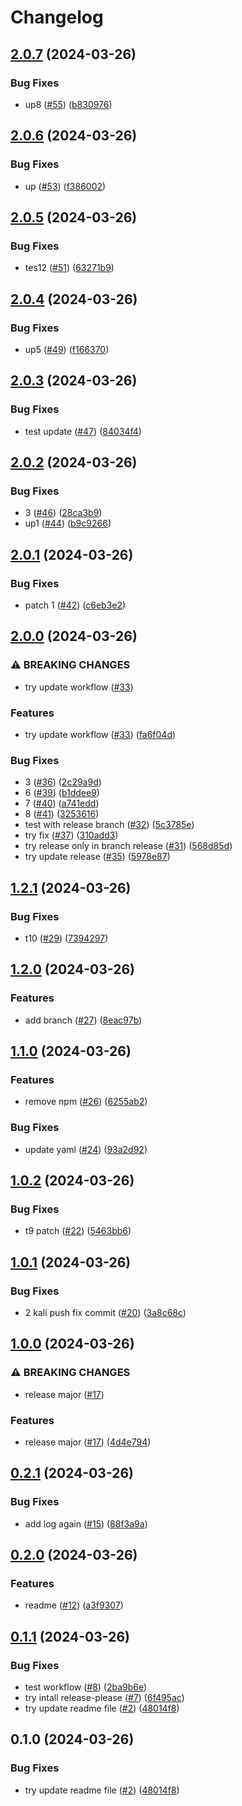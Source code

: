 # Changelog

## [2.0.7](https://github.com/daudzubaidi/try-release-please/compare/v2.0.6...v2.0.7) (2024-03-26)


### Bug Fixes

* up8 ([#55](https://github.com/daudzubaidi/try-release-please/issues/55)) ([b830976](https://github.com/daudzubaidi/try-release-please/commit/b830976bd29e39c7c4792a68ca0f0db4ccd5b151))

## [2.0.6](https://github.com/daudzubaidi/try-release-please/compare/v2.0.5...v2.0.6) (2024-03-26)


### Bug Fixes

* up ([#53](https://github.com/daudzubaidi/try-release-please/issues/53)) ([f386002](https://github.com/daudzubaidi/try-release-please/commit/f386002a0ca18073b5c851c3a4148514f8c5a6ff))

## [2.0.5](https://github.com/daudzubaidi/try-release-please/compare/v2.0.4...v2.0.5) (2024-03-26)


### Bug Fixes

* tes12 ([#51](https://github.com/daudzubaidi/try-release-please/issues/51)) ([63271b9](https://github.com/daudzubaidi/try-release-please/commit/63271b90dd3557463895f8b3974e7a3c9de3c9e7))

## [2.0.4](https://github.com/daudzubaidi/try-release-please/compare/v2.0.3...v2.0.4) (2024-03-26)


### Bug Fixes

* up5 ([#49](https://github.com/daudzubaidi/try-release-please/issues/49)) ([f166370](https://github.com/daudzubaidi/try-release-please/commit/f166370c11e306bd3f9998703010ff0b17de021c))

## [2.0.3](https://github.com/daudzubaidi/try-release-please/compare/v2.0.2...v2.0.3) (2024-03-26)


### Bug Fixes

* test update ([#47](https://github.com/daudzubaidi/try-release-please/issues/47)) ([84034f4](https://github.com/daudzubaidi/try-release-please/commit/84034f452535b4a63a4a5878f90de5806b4c48d8))

## [2.0.2](https://github.com/daudzubaidi/try-release-please/compare/v2.0.1...v2.0.2) (2024-03-26)


### Bug Fixes

* 3 ([#46](https://github.com/daudzubaidi/try-release-please/issues/46)) ([28ca3b9](https://github.com/daudzubaidi/try-release-please/commit/28ca3b9ad2a3c93a245ff1cd4e58caf43ce7e532))
* up1 ([#44](https://github.com/daudzubaidi/try-release-please/issues/44)) ([b9c9266](https://github.com/daudzubaidi/try-release-please/commit/b9c9266017835483897e0f5e417ed78e574eb89b))

## [2.0.1](https://github.com/daudzubaidi/try-release-please/compare/v2.0.0...v2.0.1) (2024-03-26)


### Bug Fixes

* patch 1 ([#42](https://github.com/daudzubaidi/try-release-please/issues/42)) ([c6eb3e2](https://github.com/daudzubaidi/try-release-please/commit/c6eb3e256a00e3385740aa8de8a1a58a5040d00d))

## [2.0.0](https://github.com/daudzubaidi/try-release-please/compare/v1.2.1...v2.0.0) (2024-03-26)


### ⚠ BREAKING CHANGES

* try update workflow ([#33](https://github.com/daudzubaidi/try-release-please/issues/33))

### Features

* try update workflow ([#33](https://github.com/daudzubaidi/try-release-please/issues/33)) ([fa6f04d](https://github.com/daudzubaidi/try-release-please/commit/fa6f04d3050ad46fc5a56037f788d9e063c912fc))


### Bug Fixes

* 3 ([#36](https://github.com/daudzubaidi/try-release-please/issues/36)) ([2c29a9d](https://github.com/daudzubaidi/try-release-please/commit/2c29a9d79ed7959b223c904946d57277ec724752))
* 6 ([#39](https://github.com/daudzubaidi/try-release-please/issues/39)) ([b1ddee9](https://github.com/daudzubaidi/try-release-please/commit/b1ddee9838f416b0b6d8658806fad2b70170925e))
* 7 ([#40](https://github.com/daudzubaidi/try-release-please/issues/40)) ([a741edd](https://github.com/daudzubaidi/try-release-please/commit/a741eddbe3ae2e7b7fea26bdc14325b68a3fc8f4))
* 8 ([#41](https://github.com/daudzubaidi/try-release-please/issues/41)) ([3253616](https://github.com/daudzubaidi/try-release-please/commit/32536164c997247e7c22f77770eeda33dc7196b4))
* test with release branch ([#32](https://github.com/daudzubaidi/try-release-please/issues/32)) ([5c3785e](https://github.com/daudzubaidi/try-release-please/commit/5c3785e49c004135de0a7d3c50d9925206ccec86))
* try fix ([#37](https://github.com/daudzubaidi/try-release-please/issues/37)) ([310add3](https://github.com/daudzubaidi/try-release-please/commit/310add39d19921bf72a0d17feeb7483ac8fb01b6))
* try release only in branch release ([#31](https://github.com/daudzubaidi/try-release-please/issues/31)) ([568d85d](https://github.com/daudzubaidi/try-release-please/commit/568d85da0b2540d6d19b8d2be01b19eff6d0ef6c))
* try update release ([#35](https://github.com/daudzubaidi/try-release-please/issues/35)) ([5978e87](https://github.com/daudzubaidi/try-release-please/commit/5978e879e2f891ee5b46ca078cc931c7bfb4f029))

## [1.2.1](https://github.com/daudzubaidi/try-release-please/compare/v1.2.0...v1.2.1) (2024-03-26)


### Bug Fixes

* t10 ([#29](https://github.com/daudzubaidi/try-release-please/issues/29)) ([7394297](https://github.com/daudzubaidi/try-release-please/commit/7394297a5c1cc74c6926c4217791f20cd1090f43))

## [1.2.0](https://github.com/daudzubaidi/try-release-please/compare/v1.1.0...v1.2.0) (2024-03-26)


### Features

* add branch ([#27](https://github.com/daudzubaidi/try-release-please/issues/27)) ([8eac97b](https://github.com/daudzubaidi/try-release-please/commit/8eac97ba9fa69a6f6a514ac5d4386a252ccafbad))

## [1.1.0](https://github.com/daudzubaidi/try-release-please/compare/v1.0.2...v1.1.0) (2024-03-26)


### Features

* remove npm ([#26](https://github.com/daudzubaidi/try-release-please/issues/26)) ([6255ab2](https://github.com/daudzubaidi/try-release-please/commit/6255ab273f1767f91f2ec75087943671be4b7eb1))


### Bug Fixes

* update yaml ([#24](https://github.com/daudzubaidi/try-release-please/issues/24)) ([93a2d92](https://github.com/daudzubaidi/try-release-please/commit/93a2d9290ccfd8663c4a442e45740accd31e5a3f))

## [1.0.2](https://github.com/daudzubaidi/try-release-please/compare/v1.0.1...v1.0.2) (2024-03-26)


### Bug Fixes

* t9 patch ([#22](https://github.com/daudzubaidi/try-release-please/issues/22)) ([5463bb6](https://github.com/daudzubaidi/try-release-please/commit/5463bb6325cb69fc8a4077cdf21f3837b089648e))

## [1.0.1](https://github.com/daudzubaidi/try-release-please/compare/v1.0.0...v1.0.1) (2024-03-26)


### Bug Fixes

* 2 kali push fix commit ([#20](https://github.com/daudzubaidi/try-release-please/issues/20)) ([3a8c68c](https://github.com/daudzubaidi/try-release-please/commit/3a8c68cf5eca22d8ad6a74454af589a904ad18db))

## [1.0.0](https://github.com/daudzubaidi/try-release-please/compare/v0.2.1...v1.0.0) (2024-03-26)


### ⚠ BREAKING CHANGES

* release major ([#17](https://github.com/daudzubaidi/try-release-please/issues/17))

### Features

* release major ([#17](https://github.com/daudzubaidi/try-release-please/issues/17)) ([4d4e794](https://github.com/daudzubaidi/try-release-please/commit/4d4e794648239de3b3f17badfe92cbb35c116ea6))

## [0.2.1](https://github.com/daudzubaidi/try-release-please/compare/v0.2.0...v0.2.1) (2024-03-26)


### Bug Fixes

* add log again ([#15](https://github.com/daudzubaidi/try-release-please/issues/15)) ([88f3a9a](https://github.com/daudzubaidi/try-release-please/commit/88f3a9ac7143fa832195d60aaba6f8b261924e87))

## [0.2.0](https://github.com/daudzubaidi/try-release-please/compare/v0.1.1...v0.2.0) (2024-03-26)


### Features

* readme ([#12](https://github.com/daudzubaidi/try-release-please/issues/12)) ([a3f9307](https://github.com/daudzubaidi/try-release-please/commit/a3f930789b37e62c45b73ecb036f43c317b93537))

## [0.1.1](https://github.com/daudzubaidi/try-release-please/compare/v0.1.0...v0.1.1) (2024-03-26)


### Bug Fixes

* test workflow ([#8](https://github.com/daudzubaidi/try-release-please/issues/8)) ([2ba9b6e](https://github.com/daudzubaidi/try-release-please/commit/2ba9b6eefe9cedf386466d4052039cdcf03801ea))
* try intall release-please ([#7](https://github.com/daudzubaidi/try-release-please/issues/7)) ([6f495ac](https://github.com/daudzubaidi/try-release-please/commit/6f495ac8c98ded9a43096ff04e7f89134577fccc))
* try update readme file ([#2](https://github.com/daudzubaidi/try-release-please/issues/2)) ([48014f8](https://github.com/daudzubaidi/try-release-please/commit/48014f887e3cf018da48f10daa9e9b1055cd8a9f))

## 0.1.0 (2024-03-26)


### Bug Fixes

* try update readme file ([#2](https://github.com/daudzubaidi/try-release-please/issues/2)) ([48014f8](https://github.com/daudzubaidi/try-release-please/commit/48014f887e3cf018da48f10daa9e9b1055cd8a9f))
